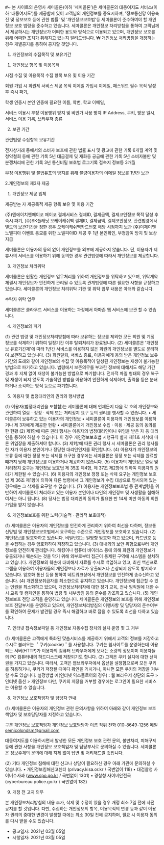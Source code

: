 #~
본 사이트의 운영사 세미콜론(이하 '세미콜론’)은 세미콜론의 대동여지도 서비스(이하 ‘대동여지도’)를 제공함에 있어 고객님의 개인정보를 중요시하며, '정보통신망 이용촉진 및 정보보호 등에 관한 법률' 및 '개인정보보호법'등 세미콜론이 준수하여야 할 개인정보 보호 법령을 준수하고 있습니다. 세미콜론은 개인정보 처리방침을 통하여 고객님께서 제공하시는 개인정보가 어떠한 용도와 방식으로 이용되고 있으며, 개인정보 보호를 위해 어떠한 조치가 취해지고 있는지 알려드립니다. ₩ 개인정보 처리방침을 개정하는 경우 개별공지를 통하여 공지할 것입니다.

1. 개인정보의 수집목적 및 보유기간

1) 개인정보 항목 및 이용목적

시점 수집 및 이용목적 수집 항목 보유 및 이용 기간

회원 가입 시 회원제 서비스 제공 목적 이메일 가입시 이메일, 패스워드 필수 목적 달성 후 즉시 파기,

학생 인증시 본인 인증에 필요한 이름, 학번, 학교 이메일,

서비스 이용시 부정 이용행위 방지 및 비인가 사용 방지 IP Address, 쿠키, 방문 일시, 서비스 이용 기록, 브라우저 종류 

2) 보관 기간

관련법령 수집항목 보유기간

전자상거래 등에서의 소비자 보호에 관한 법률 표시 및 광고에 관한 기록 6개월
계약 및 청약철회 등에 관한 기록 5년
대금결제 및 재화등 공급에 관한 기록 5년
소비자불만 및 분쟁처리에 관한 기록 3년
통신비밀 보호법 로그기록 접속지 정보등 3개월

부정 이용행위 및 불법유포의 방지를 위해 불량이용자의 이메일 정보를 1년간 보관

2.개인정보의 제3자 제공

1) 개인정보 제공 업체

제공받는 자 제공목적 제공 항목 보유 및 이용 기간

(주)엔에이치엔페이코 페이코 결제서비스 결제ID, 결제금액, 결제코인정보 목적 달성 후 즉시 파기,
(주)SK플래닛 오케이캐쉬백 결제ID, 결제금액, 결제코인정보, 관련법령에서 별도의 보관기간을 정한 경우
오케이캐쉬백카드번호 해당 시점까지 보관
(주)이제이엔 노벨피아 이벤트 응모를 위한 노벨피아ID 제공 후 1년
본인확인, 부정참여 방지 및 보상 지급

세미콜론은 이용자의 동의 없이 개인정보를 외부에 제공하지 않습니다. 단, 이용자가 제휴사의 서비스를 이용하기 위해 동의한 경우 관련법령에 따라서 개인정보를 제공합니다.

3. 개인정보 처리위탁

세미콜론은 원활한 개인정보 업무처리를 위하여 개인정보를 위탁하고 있으며, 위탁계약 체결시 개인정보가 안전하게 관리될 수 있도록 관계법령에 따른 필요한 사항을 규정하고 있습니다. 세미콜론의 개인정보 처리위탁 기관 및 위탁 업무 내용은 아래와 같습니다. 

수탁자 위탁 업무

세미콜론은 클라우드 서비스를 이용하는 과정에서 아마존 웹 서비스에 보관 할 수 있습니다.

4. 개인정보의 파기

(1) 관련 법령 및 개인정보처리방침에 따라 보유하는 정보를 제외한 모든 회원 및 계정 정보를 삭제하기 위하여 일정기간 이후 탈퇴처리가 완료됩니다.
(2) 세미콜론은 '개인정보 유효기간제'에 따라 1년간 서비스를 이용하지 않은 회원의 개인정보를 별도로 분리하여 보관하고 있습니다.
(3) 회원탈퇴, 서비스 종료, 이용자에게 동의 받은 개인정보 보유기간의 도래와 같이 개인정보의 수집 및 이용목적이 달성된 개인정보는 재생이 불가능한 방법으로 파기하고 있습니다. 법령에서 보존의무를 부과한 정보에 대해서도 해당 기간 경과 후 지체 없이 재생이 불가능한 방법으로 파기합니다.
전자적 파일 형태의 경우 복구 및 재생이 되지 않도록 기술적인 방법을 이용하여 안전하게 삭제하며, 출력물 등은 분쇄하거나 소각하는 방식 등으로 파기합니다.

5. 이용자 및 법정대리인의 권리와 행사방법

(1) 이용자(법정대리인을 포함함)는 세미콜론에 대해 언제든지 다음 각 호의 개인정보와 관련하여 열람ㆍ정정ㆍ삭제 또는 처리정지 요구 등의 권리를 행사할 수 있습니다.
• 세미콜론이 보유하고 있는 이용자의 개인정보
• 세미콜론이 이용자의 개인정보를 이용하거나 제 3자에게 제공한 현황
• 세미콜론에게 개인정보 수집ㆍ이용ㆍ제공 등의 동의를 한 현황
(2) 제1항에 따른 권리 행사는 이용자의 법정대리인이나 위임을 받은 자 등 대리인을 통하여 하실 수 있습니다.
이 경우 개인정보보호법 시행규칙 별지 제11호 서식에 따른 위임장을 제출하셔야 합니다.
(3) 제1항에 따른 권리 행사 시 세미콜론은 권리 행사를 한 자가 이용자 본인이거나 정당한 대리인인지를 확인합니다.
(4) 이용자가 개인정보의 오류 등에 대한 정정 또는 삭제를 요구한 경우에는 세미콜론은 정정 또는 삭제를 완료할 때까지 당해 개인정보를 이용하거나 제공하지 않습니다.
(5) 이용자의 개인정보 열람 및 처리정지 요구는 개인정보 보호법 제 35조 제4항, 제 37조 제2항에 의하여 이용자의 권리가 제한될 수 있습니다.
(6) 이용자의 개인정보 정정 또는 삭제 요구는 개인정보 보호법 제 36조 제1항에 의하여 다른 법령에서 그 개인정보가 수집 대상으로 명시되어 있는 경우에는 그 삭제를 요구할 수 없습니다.
(7) 이용자는 개인정보보호법 등 관계법령을 위반하여 세미콜론이 처리하고 있는 이용자 본인이나 타인의 개인정보 및 사생활을 침해하여서는 아니 됩니다.
(8) 당사는 법정 대리인의 동의가 필요한 만 14세 미만 아동의 회원가입을 받지 않습니다.

6. 개인정보보호를 위한 노력(기술적ᆞ관리적 보호대책)

(1) 세미콜론은 이용자의 개인정보를 안전하게 관리하기 위하여 최선을 다하며, 정보통신망법 및 개인정보보호법에서 요구하는 수준으로 개인정보를 보호하고 있습니다.
(2) 개인정보를 암호화하고 있습니다. 비밀번호는 일방향 암호화 하고 있으며, 카드번호 등을 수집하는 경우 암호화하여 저장하고 있습니다.
(3) 대내외의 보안 위험으로부터 개인정보를 안전하게 관리합니다.
해킹이나 컴퓨터 바이러스 등에 의해 회원의 개인정보가 유출되거나 훼손되는 것을 막기 위해 외부로부터 접근이 통제된 구역에 시스템을 설치하고 있습니다. 개인정보의 훼손에 대비해서 자료를 수시로 백업하고 있고, 최신 백신프로그램을 이용하여 이용자들의 개인정보나 자료가 유출되거나 손상되지 않도록 방지하고 있습니다. 암호화 통신 등을 통하여 네트워크상에서 개인정보를 안전하게 송수신하고 있습니다.
(4) 개인정보취급자를 최소한으로 유지하고 있습니다. 개인정보에 접근할 수 있는 인원을 최소화하고 있으며, 개인정보처리자에 대한 정기 교육, 전사 임직원에 대한 수시 교육 및 캠페인을 통하여 법령 및 내부방침 등의 준수를 강조하고 있습니다.
(5) 개인정보보호 전담 조직을 운영하고 있습니다. 세미콜론은 개인정보의 보호를 위해 개인정보보호 전담부서를 운영하고 있으며, 개인정보처리방침의 이행사항 및 담당자의 준수여부를 확인하여 문제가 발견될 경우 즉시 해결하고 바로 잡을 수 있도록 최선을 다하고 있습니다.

7. 인터넷 접속정보파일 등 개인정보 자동수집 장치의 설치·운영 및 그 거부

(1) 세미콜론은 고객에게 특화된 맞춤서비스를 제공하기 위해서 고객의 정보를 저장하고 수시로 불러오는 ＇쿠키(cookie)＇를 사용합니다. 쿠키는 웹사이트를 운영하는데 이용되는 서버(HTTP)가 이용자의 컴퓨터 브라우저에게 보내는 소량의 정보이며 이용자들의 PC 컴퓨터내의 하드디스크에 저장되기도 합니다.
(2) 고객은 쿠키 설치에 대한 선택권을 가지고 있습니다. 따라서, 고객은 웹브라우저에서 옵션을 설정함으로써 모든 쿠키를 허용하거나, 쿠키가 저장될 때마다 확인을 거치거나, 아니면 모든 쿠키의 저장을 거부할 수도 있습니다.
설정방법 예(인터넷 익스플로어의 경우) : 웹 브라우저 상단의 도구 > 인터넷 옵션 > 개인정보
다만, 쿠키의 저장을 거부할 경우에는 로그인이 필요한 서비스는 이용할 수 없습니다.

8. 개인정보 보호책임자 및 담당자 안내

(1) 세미콜론은 이용자의 개인정보 관련 문의사항을 위하여 아래와 같이 개인정보 보호책임자 및 보호담당자를 지정하고 있습니다.

구분 개인정보 보호책임자 개인정보 보호담당자
이름 
직위 
전화 010-8649-1256
메일 semicolondsm@gmail.com

대동여지도를 이용하시면서 발생한 모든 개인정보 보호 관련 문의, 불만처리, 피해구제 등에 관한 사항을 개인정보 보호책임자 및 담당부서로 문의하실 수 있습니다. 세미콜론은 정보주체의 문의에 대해 지체 없이 답변 및 처리해드릴 것입니다.

(2) 기타 개인정보 침해에 대한 신고나 상담이 필요하신 경우 아래 기관에 문의하실 수 있습니다.
• 개인정보침해신고센터 (privacy.kisa.or.kr / 국번없이 118)
• 대검찰청 사이버수사과 (www.spo.go.kr / 국번없이 1301)
• 경찰청 사이버안전국 (cyberbureau.police.go.kr / 국번없이 182)

9. 개정 전 고지 의무

본 개인정보처리방침의 내용 추가, 삭제 및 수정이 있을 경우 개정 최소 7일 전에 사전 공지를 할 것입니다.
다만, 수집하는 개인정보의 항목, 이용목적의 변경 등과 같이 이용자 권리의 중대한 변경이 발생할 때에는 최소 30일 전에 공지하며, 필요 시 이용자 동의를 다시 받을 수도 있습니다.

- 공고일자: 2021년 03월 05일
- 시행일자: 2021년 03월 05일
